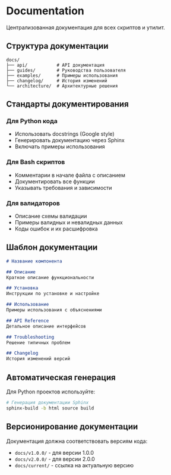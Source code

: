 # Documentation

Централизованная документация для всех скриптов и утилит.

## Структура документации

```
docs/
├── api/           # API документация
├── guides/        # Руководства пользователя
├── examples/      # Примеры использования
├── changelog/     # История изменений
└── architecture/  # Архитектурные решения
```

## Стандарты документирования

### Для Python кода
- Использовать docstrings (Google style)
- Генерировать документацию через Sphinx
- Включать примеры использования

### Для Bash скриптов
- Комментарии в начале файла с описанием
- Документировать все функции
- Указывать требования и зависимости

### Для валидаторов
- Описание схемы валидации
- Примеры валидных и невалидных данных
- Коды ошибок и их расшифровка

## Шаблон документации

```markdown
# Название компонента

## Описание
Краткое описание функциональности

## Установка
Инструкции по установке и настройке

## Использование
Примеры использования с объяснениями

## API Reference
Детальное описание интерфейсов

## Troubleshooting
Решение типичных проблем

## Changelog
История изменений версий
```

## Автоматическая генерация

Для Python проектов используйте:
```bash
# Генерация документации Sphinx
sphinx-build -b html source build
```

## Версионирование документации

Документация должна соответствовать версиям кода:
- `docs/v1.0.0/` - для версии 1.0.0
- `docs/v2.0.0/` - для версии 2.0.0
- `docs/current/` - ссылка на актуальную версию